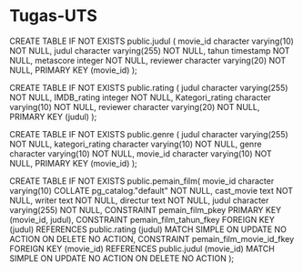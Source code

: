 # Tugas-UTS

CREATE TABLE IF NOT EXISTS public.judul (
    movie_id character varying(10) NOT NULL,
    judul character varying(255) NOT NULL,
    tahun timestamp NOT NULL,
    metascore integer NOT NULL,
    reviewer character varying(20) NOT NULL,
    PRIMARY KEY (movie_id)
);

CREATE TABLE IF NOT EXISTS public.rating (
    judul character varying(255) NOT NULL,
    IMDB_rating integer NOT NULL,
    Kategori_rating character varying(10) NOT NULL,
    reviewer character varying(20) NOT NULL,
    PRIMARY KEY (judul)
);

CREATE TABLE IF NOT EXISTS public.genre (
    judul character varying(255) NOT NULL,
    kategori_rating character varying(10) NOT NULL,
    genre character varying(10) NOT NULL,
    movie_id character varying(10) NOT NULL,
    PRIMARY KEY (movie_id)
);

CREATE TABLE IF NOT EXISTS public.pemain_film(
    movie_id character varying(10) COLLATE pg_catalog."default" NOT NULL,
    cast_movie text NOT NULL,
    writer text NOT NULL,
    directur text NOT NULL,
	judul character varying(255) NOT NULL,
    CONSTRAINT pemain_film_pkey PRIMARY KEY (movie_id, judul),
    CONSTRAINT pemain_film_tahun_fkey FOREIGN KEY (judul)
        REFERENCES public.rating (judul) MATCH SIMPLE
        ON UPDATE NO ACTION
        ON DELETE NO ACTION,
    CONSTRAINT pemain_film_movie_id_fkey FOREIGN KEY (movie_id)
        REFERENCES public.judul (movie_id) MATCH SIMPLE
        ON UPDATE NO ACTION
        ON DELETE NO ACTION
);

